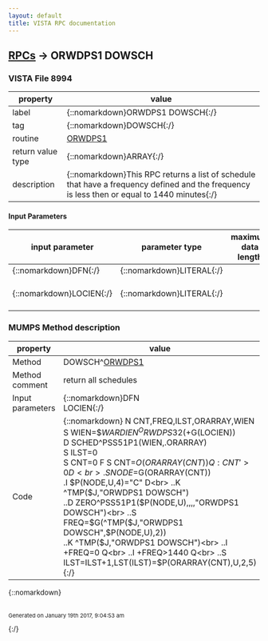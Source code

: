 ```yaml
---
layout: default
title: VISTA RPC documentation
---
```




## [RPCs](TableOfContent.md) &#8594; ORWDPS1 DOWSCH 



### VISTA File 8994 


 property | value 
--- | --- 
 label | {::nomarkdown}ORWDPS1 DOWSCH{:/}
 tag | {::nomarkdown}DOWSCH{:/}
 routine | [ORWDPS1](http://code.osehra.org/dox/Routine_ORWDPS1_source.html)
 return value type | {::nomarkdown}ARRAY{:/}
 description | {::nomarkdown}This RPC returns a list of schedule that have a frequency defined and the frequency is less then or equal to 1440 minutes{:/}

#### Input Parameters

| input parameter | parameter type | maximum data length | required | description | 
| --- | --- | --- | --- | --- | 
| {::nomarkdown}DFN{:/} | {::nomarkdown}LITERAL{:/} |  | {::nomarkdown}true{:/} |  | 
| {::nomarkdown}LOCIEN{:/} | {::nomarkdown}LITERAL{:/} |  | {::nomarkdown}true{:/} | {::nomarkdown}This is the Location IEN from file 44{:/} | 


### MUMPS Method description

 property | value 
 --- | --- 
 Method | DOWSCH^[ORWDPS1](http://code.osehra.org/dox/Routine_ORWDPS1_source.html)
 Method comment | return all schedules
 Input parameters | {::nomarkdown}DFN<br>LOCIEN{:/}
 Code | {::nomarkdown}  N CNT,FREQ,ILST,ORARRAY,WIEN<br> S WIEN=$$WARDIEN^ORWDPS32(+$G(LOCIEN))<br> D SCHED^PSS51P1(WIEN,.ORARRAY)<br> S ILST=0<br> S CNT=0 F  S CNT=$O(ORARRAY(CNT)) Q:CNT'>0  D<br> .S NODE=$G(ORARRAY(CNT))<br> .I $P(NODE,U,4)="C" D<br> ..K ^TMP($J,"ORWDPS1 DOWSCH")<br> ..D ZERO^PSS51P1($P(NODE,U),,,,"ORWDPS1 DOWSCH")<br> ..S FREQ=$G(^TMP($J,"ORWDPS1 DOWSCH",$P(NODE,U),2))<br> ..K ^TMP($J,"ORWDPS1 DOWSCH")<br> ..I +FREQ=0 Q<br> ..I +FREQ>1440 Q<br> ..S ILST=ILST+1,LST(ILST)=$P(ORARRAY(CNT),U,2,5){:/}

{::nomarkdown} <br/><br/><p style="font-size: 11px">Generated on January 19th 2017, 9:04:53 am</p>{:/}